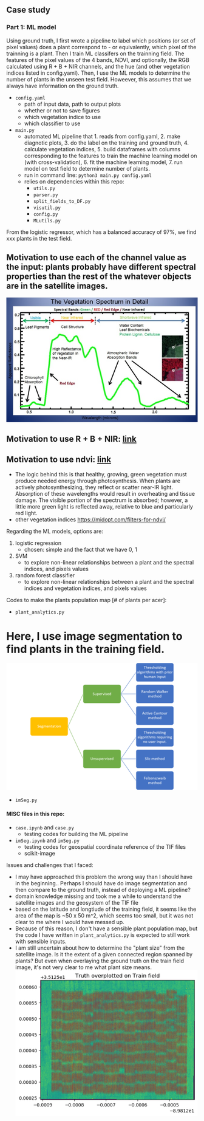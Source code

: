 ## Case study

### Part 1: ML model
Using ground truth, I first wrote a pipeline to label which positions (or set of pixel values) does a plant correspond to - or equivalently, which pixel of the trainning is a plant. Then I train ML classifers on the trainning field. The features of the pixel values of the 4 bands, NDVI, and optionally, the RGB calculated using R + B + NIR channels, and the hue (and other vegetation indices listed in config.yaml). Then, I use the ML models to determine the number of plants in the unseen test field. Howeever, this assumes that we always have information on the ground truth. 
- `config.yaml`
    + path of input data, path to output plots
    + whether or not to save figures
    + which vegetation indice to use
    + which classifier to use
- `main.py`
    + automated ML pipeline that 1. reads from config.yaml, 2. make diagnotic plots, 3. do the label on the training and ground truth, 4. calculate vegetation indices, 5. build dataframes with columns corresponding to the features to train the machine learning model on (with cross-validation), 6. fit the machine learning model, 7. run model on test field to determine number of plants.
    + run in command line: `python3 main.py config.yaml`
    + relies on dependencies within this repo: 
        * `utils.py`
        * `parser.py`
        * `split_fields_to_DF.py`
        * `visutil.py`
        * `config.py`
        * `MLutils.py`

From the logistic regressor, which has a balanced accuracy of 97%, we find xxx plants in the test field.

    
## Motivation to use each of the channel value as the input: plants probably have different spectral properties than the rest of the whatever objects are in the satellite images.
![](Vegation-Multispectral-Bands-Green-Red-Red-Edge-NIR.jpg)

## Motivation to use R + B + NIR: [link](https://www.mdpi.com/2072-4292/11/4/410/htm)

## Motivation to use ndvi: [link](https://www.dronezon.com/learn-about-drones-quadcopters/multispectral-sensor-drones-in-farming-yield-big-benefits/)
- The logic behind this is that healthy, growing, green vegetation must produce needed energy through photosynthesis. When plants are actively photosynthesizing, they reflect or scatter near-IR light. Absorption of these wavelengths would result in overheating and tissue damage. The visible portion of the spectrum is absorbed; however, a little more green light is reflected away, relative to blue and particularly red light.
- other vegetation indices https://midopt.com/filters-for-ndvi/


Regarding the ML models, options are:
1. logistic regression
    - chosen: simple and the fact that we have 0, 1
2. SVM
    - to explore non-linear relationships between a plant and the spectral indices, and pixels values
3. random forest classifier
    - to explore non-linear relationships between a plant and the spectral indices and vegetation indices, and pixels values


Codes to make the plants population map [# of plants per acer]: 
- `plant_analytics.py`


# Here, I use image segmentation to find plants in the training field.
![](scikitimage.png)
- `imSeg.py`


#### MISC files in this repo:
- `case.ipynb` and `case.py`
    + testing codes for building the ML pipeline
- `imSeg.ipynb` and `imSeg.py`
    + testing codes for geospatial coordinate reference of the TIF files
    + scikit-image


Issues and challenges that I faced: 
- I may have approached this problem the wrong way than I should have in the beginning.. Perhaps I should have do image segmentation and then compare to the ground truth, instead of deploying a ML pipeline?
- domain knowledge missing and took me a while to understand the satellite images and the geosystem of the TIF file
- based on the latitude and longtiude of the training field, it seems like the area of the map is ~50 x 50 m^2, which seems too small, but it was not clear to me where I would have messed up. 
- Because of this reason, I don't have a sensible plant population map, but the code I have written in `plant_analytics.py` is expected to still work with sensible inputs.
- I am still uncertain about how to determine the "plant size" from the satellite image. Is it the extent of a given connected region spanned by plants? But even when overlaying the ground truth on the train field image, it's not very clear to me what plant size means.
![](plotField/_truthONtrain.png)